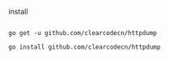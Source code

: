 install 

```shell

go get -u github.com/clearcodecn/httpdump

go install github.com/clearcodecn/httpdump
```